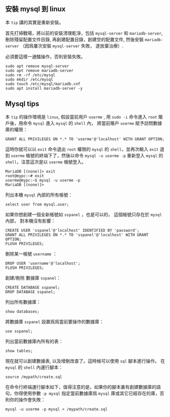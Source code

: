 ## 安裝 mysql 到 linux

本 `tip` 講的其實是重新安裝。

首先打掃戰場，將以前的安裝清理乾淨，包括 `mysql-server` 和 `mariadb-server`, 刪除殘留配置文件目錄, 再創建配置目錄，創建空的配置文件, 然後安裝 `mariadb-server` （因爲屢次安裝 `mysql-server` 失敗， 遂放棄治療）.

必須要這樣一通騷操作，否則安裝失敗。
```
sudo apt remove mysql-server
sudo apt remove mariadb-server
sudo rm -rf /etc/mysql
sudo mkdir /etc/mysql
sudo touch /etc/mysql/mariadb.cnf
sudo apt install mariadb-server -y
```

## Mysql tips

本 `tip` 的操作環境是 `linux`, 假設當前用戶 `userme` , 用 `sudo -i` 命令進入 `root` 賬戶後，用命令 `mysql` 進入 `mysql` 的 `shell` 內，
將當前賬戶 `userme` 賦予訪問數據庫的權限：
```
GRANT ALL PRIVILEGES ON *.* TO 'userme'@'localhost' WITH GRANT OPTION;
```
這時你就可以以 `exit` 命令退出 `root` 權限的 `mysql` 的 `shell`，並再次輸入 `exit` 退到 `userme` 帳號的終端下了，然後以命令 `mysql -u userme -p` 重新登入 `mysql` 的 `shell`，注意這次是以 `userme` 帳號登入。
```
MariaDB [(none)]> exit
root@mypc:~# exit
userme@mypc:~$ mysql -u userme -p
MariaDB [(none)]>
```

列出本機 `mysql` 內部的所有帳號：
```
select user from mysql.user;
```
如果你想創建一個全新帳號如 `sspanel` ，也是可以的， 這個帳號只存在於 `mysql` 內部， 對本機沒有影響：
```
CREATE USER 'sspanel'@'localhost' IDENTIFIED BY 'password';
GRANT ALL PRIVILEGES ON *.* TO 'sspanel'@'localhost' WITH GRANT OPTION;
FLUSH PRIVILEGES;
```
刪除某一帳號 `username` ：
```
DROP USER 'username'@'localhost';
FLUSH PRIVILEGES;
```
創建/刪除 數據庫 `sspanel`：
```
CREATE DATABASE sspanel;
DROP DATABASE sspanel;
```
列出所有數據庫：
```
show databases;
```
將數據庫 `sspanel` 設置爲爲當前要操作的數據庫：
```
use sspanel;
```
列出當前數據庫內所有的表：
```
show tables;
```
現在就可以創建數據表, 以及增刪改查了。這時候可以使用 `sql` 腳本進行操作。
在 `mysql` 的 `shell` 內運行腳本：
```
source /mypath/create.sql
```
在命令行終端運行腳本如下，值得注意的是，如果你的腳本裏有創建數據庫的語句，你得使用參數 `-p mysql` 指定當前數據庫爲 `mysql` 庫或其它已經存在的庫，否則你的操作會失敗：
```
mysql -u userme -p mysql < /mypath/create.sql
```
